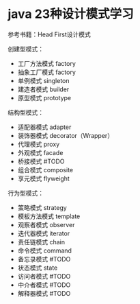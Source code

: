 # java 23种设计模式学习
参考书籍：Head First设计模式

创建型模式：
- 工厂方法模式 factory
- 抽象工厂模式 factory
- 单例模式 singleton
- 建造者模式 builder
- 原型模式 prototype

结构型模式：
- 适配器模式 adapter
- 装饰器模式 decorator（Wrapper）
- 代理模式 proxy
- 外观模式 facade
- 桥接模式 #TODO
- 组合模式 composite
- 享元模式 flyweight

行为型模式：
- 策略模式 strategy
- 模板方法模式 template
- 观察者模式 observer
- 迭代器模式 iterator
- 责任链模式 chain
- 命令模式 command
- 备忘录模式 #TODO
- 状态模式 state
- 访问者模式 #TODO
- 中介者模式 #TODO
- 解释器模式 #TODO
